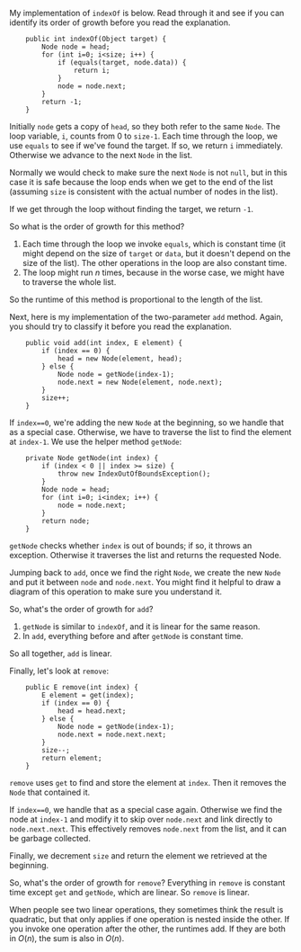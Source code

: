 My implementation of `indexOf` is below. Read through it and see if you can identify its order of growth before you read the explanation.

```code
    public int indexOf(Object target) {
        Node node = head;
        for (int i=0; i<size; i++) {
            if (equals(target, node.data)) {
                return i;
            }
            node = node.next;
        }
        return -1;
    }
```

Initially `node` gets a copy of `head`, so they both refer to the same `Node`. The loop variable, `i`, counts from 0 to `size-1`.  Each time through the loop, we use `equals` to see if we've found the target. If so, we return `i` immediately. Otherwise we advance to the next `Node` in the list.

Normally we would check to make sure the next `Node` is not `null`, but in this case it is safe because the loop ends when we get to the end of the list (assuming `size` is consistent with the actual number of nodes in the list).

If we get through the loop without finding the target, we return `-1`.


So what is the order of growth for this method?



1.  Each time through the loop we invoke `equals`, which is constant time (it might depend on the size of `target` or `data`, but it doesn't depend on the size of the list). The other operations in the loop are also constant time.
1.  The loop might run $n$ times, because in the worse case, we might have to traverse the whole list. 

So the runtime of this method is proportional to the length of the list.


Next, here is my implementation of the two-parameter `add` method. Again, you should try to classify it before you read the explanation.

```code
    public void add(int index, E element) {
        if (index == 0) {
            head = new Node(element, head);
        } else {
            Node node = getNode(index-1);
            node.next = new Node(element, node.next);
        }
        size++;
    }
```

If `index==0`, we're adding the new `Node` at the beginning, so we handle that as a special case. Otherwise, we have to traverse the list to find the element at `index-1`. We use the helper method `getNode`:


```code
    private Node getNode(int index) {
        if (index < 0 || index >= size) {
            throw new IndexOutOfBoundsException();
        }
        Node node = head;
        for (int i=0; i<index; i++) {
            node = node.next;
        }
        return node;
    }
```

`getNode` checks whether `index` is out of bounds; if so, it throws an exception. Otherwise it traverses the list and returns the requested Node.


Jumping back to `add`, once we find the right `Node`, we create the new `Node` and put it between `node` and `node.next`. You might find it helpful to draw a diagram of this operation to make sure you understand it.

So, what's the order of growth for `add`?



1.  `getNode` is similar to `indexOf`, and it is linear for the same reason.
1.  In `add`, everything before and after `getNode` is constant time. 

So all together, `add` is linear.


Finally, let's look at `remove`:

```code
    public E remove(int index) {
        E element = get(index);
        if (index == 0) {
            head = head.next;
        } else {
            Node node = getNode(index-1);
            node.next = node.next.next;
        }
        size--;
        return element;
    }
```

`remove` uses `get` to find and store the element at `index`. Then it removes the `Node` that contained it.

If `index==0`, we handle that as a special case again. Otherwise we find the node at `index-1` and modify it to skip over `node.next` and link directly to `node.next.next`. This effectively removes `node.next` from the list, and it can be garbage collected.

Finally, we decrement `size` and return the element we retrieved at the beginning.

So, what's the order of growth for `remove`? Everything in `remove` is constant time except `get` and `getNode`, which are linear. So `remove` is linear.

When people see two linear operations, they sometimes think the result is quadratic, but that only applies if one operation is nested inside the other. If you invoke one operation after the other, the runtimes add. If they are both in $O(n)$, the sum is also in $O(n)$.